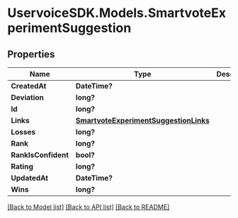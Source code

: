# UservoiceSDK.Models.SmartvoteExperimentSuggestion
## Properties

Name | Type | Description | Notes
------------ | ------------- | ------------- | -------------
**CreatedAt** | **DateTime?** |  | [optional] 
**Deviation** | **long?** |  | [optional] 
**Id** | **long?** |  | [optional] 
**Links** | [**SmartvoteExperimentSuggestionLinks**](SmartvoteExperimentSuggestionLinks.md) |  | [optional] 
**Losses** | **long?** |  | [optional] 
**Rank** | **long?** |  | [optional] 
**RankIsConfident** | **bool?** |  | [optional] 
**Rating** | **long?** |  | [optional] 
**UpdatedAt** | **DateTime?** |  | [optional] 
**Wins** | **long?** |  | [optional] 

[[Back to Model list]](../README.md#documentation-for-models) [[Back to API list]](../README.md#documentation-for-api-endpoints) [[Back to README]](../README.md)

